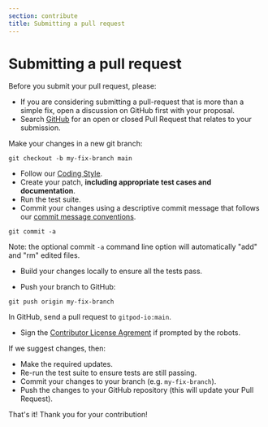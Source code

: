 ```yaml
---
section: contribute
title: Submitting a pull request
---
```


<script context="module">
  export const prerender = true;
</script>

# Submitting a pull request

Before you submit your pull request, please:

- If you are considering submitting a pull-request that is more than a simple fix, open a discussion on GitHub first with your proposal.
- Search [GitHub](https://github.com/gitpod-io/gitpod/pulls) for an open or closed Pull Request that relates to your submission.

Make your changes in a new git branch:

```shell
git checkout -b my-fix-branch main
```

- Follow our [Coding Style](code-style).
- Create your patch, **including appropriate test cases and documentation**.
- Run the test suite.
- Commit your changes using a descriptive commit message that follows our [commit message conventions](code-style.md).

```shell
git commit -a
```

Note: the optional commit `-a` command line option will automatically "add" and "rm" edited files.

- Build your changes locally to ensure all the tests pass.

- Push your branch to GitHub:

```shell
git push origin my-fix-branch
```

In GitHub, send a pull request to `gitpod-io:main`.

- Sign the [Contributor License Agrement](https://www.gitpod.io/cla) if prompted by the robots.

If we suggest changes, then:

- Make the required updates.
- Re-run the test suite to ensure tests are still passing.
- Commit your changes to your branch (e.g. `my-fix-branch`).
- Push the changes to your GitHub repository (this will update your Pull Request).

That's it! Thank you for your contribution!
